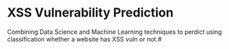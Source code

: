 # XSS Vulnerability Prediction

Combining Data Science and Machine Learning techniques to perdict using classification whether a website has XSS vuln or not.#
